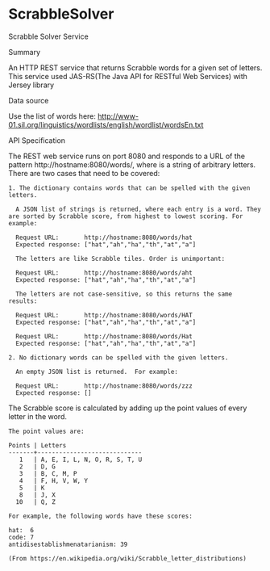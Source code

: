 # ScrabbleSolver

Scrabble Solver Service

Summary

 An HTTP REST service that returns Scrabble words for a given set of letters. This service used JAS-RS(The Java API for RESTful Web Services) with Jersey library

Data source

  Use the list of words here: http://www-01.sil.org/linguistics/wordlists/english/wordlist/wordsEn.txt

API Specification

  The REST web service runs on port 8080 and responds to a URL of the pattern http://hostname:8080/words/<letters>, where <letters> is a string of arbitrary letters. There are two cases that need to be covered:

    1. The dictionary contains words that can be spelled with the given letters.

      A JSON list of strings is returned, where each entry is a word. They are sorted by Scrabble score, from highest to lowest scoring. For example:

      Request URL:       http://hostname:8080/words/hat
      Expected response: ["hat","ah","ha","th","at","a"]

      The letters are like Scrabble tiles. Order is unimportant:

      Request URL:       http://hostname:8080/words/aht
      Expected response: ["hat","ah","ha","th","at","a"]

      The letters are not case-sensitive, so this returns the same results:

      Request URL:       http://hostname:8080/words/HAT
      Expected response: ["hat","ah","ha","th","at","a"]

      Request URL:       http://hostname:8080/words/Hat
      Expected response: ["hat","ah","ha","th","at","a"]

    2. No dictionary words can be spelled with the given letters.

      An empty JSON list is returned.  For example:

      Request URL:       http://hostname:8080/words/zzz
      Expected response: []

  The Scrabble score is calculated by adding up the point values of every letter in the word.

    The point values are:

    Points | Letters
    -------+-----------------------------
       1   | A, E, I, L, N, O, R, S, T, U
       2   | D, G
       3   | B, C, M, P
       4   | F, H, V, W, Y
       5   | K
       8   | J, X
      10   | Q, Z

    For example, the following words have these scores:

    hat:  6
    code: 7
    antidisestablishmenatarianism: 39

    (From https://en.wikipedia.org/wiki/Scrabble_letter_distributions)
